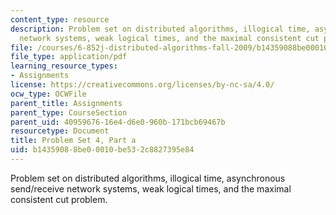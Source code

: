 ```yaml
---
content_type: resource
description: Problem set on distributed algorithms, illogical time, asynchronous send/receive
  network systems, weak logical times, and the maximal consistent cut problem.
file: /courses/6-852j-distributed-algorithms-fall-2009/b14359088be00010be532c8827395e84_MIT6_852JF09_pset4a.pdf
file_type: application/pdf
learning_resource_types:
- Assignments
license: https://creativecommons.org/licenses/by-nc-sa/4.0/
ocw_type: OCWFile
parent_title: Assignments
parent_type: CourseSection
parent_uid: 40959676-16e4-d6e0-960b-171bcb69467b
resourcetype: Document
title: Problem Set 4, Part a
uid: b1435908-8be0-0010-be53-2c8827395e84
---
```

Problem set on distributed algorithms, illogical time, asynchronous send/receive network systems, weak logical times, and the maximal consistent cut problem.